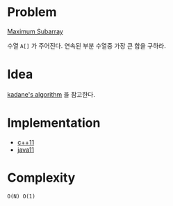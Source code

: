 # Problem

[Maximum Subarray](https://leetcode.com/problems/maximum-subarray/)

수열 `A[]` 가 주어진다. 연속된 부분 수열중 가장 큰 합을 구하라.

# Idea

[kadane's algorithm](/fundamentals/array/kadane/README.md) 을 참고한다.

# Implementation

* [c++11](a.cpp)
* [java11](MainApp.java)

# Complexity

```
O(N) O(1)
```
